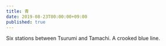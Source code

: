 ```yaml
---
title: 青
date: 2019-08-23T00:00:00+09:00
published: true
---
```


Six stations between
Tsurumi and Tamachi.
A crooked blue line.